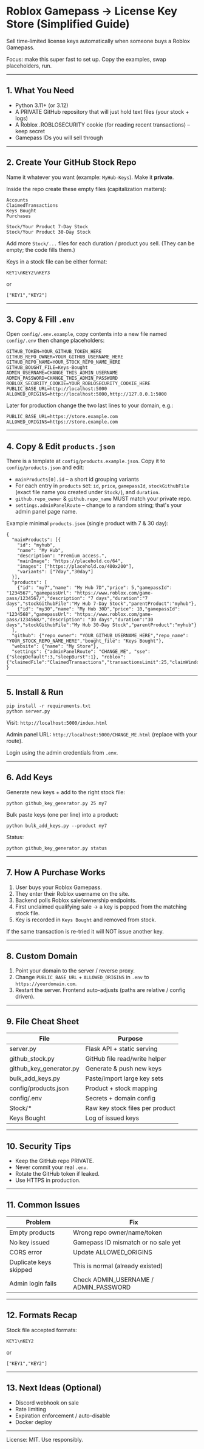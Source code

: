 # Roblox Gamepass → License Key Store (Simplified Guide)

Sell time‑limited license keys automatically when someone buys a Roblox Gamepass.

Focus: make this super fast to set up. Copy the examples, swap placeholders, run.

---
## 1. What You Need
* Python 3.11+ (or 3.12)
* A PRIVATE GitHub repository that will just hold text files (your stock + logs)
* A Roblox .ROBLOSECURITY cookie (for reading recent transactions) – keep secret
* Gamepass IDs you will sell through

---
## 2. Create Your GitHub Stock Repo
Name it whatever you want (example: `MyHub-Keys`). Make it **private**.

Inside the repo create these empty files (capitalization matters):
```
Accounts
ClaimedTransactions
Keys Bought
Purchases

Stock/Your Product 7-Day Stock
Stock/Your Product 30-Day Stock
```
Add more `Stock/...` files for each duration / product you sell. (They can be empty; the code fills them.)

Keys in a stock file can be either format:
```
KEY1\nKEY2\nKEY3
```
or
```
["KEY1","KEY2"]
```

---
## 3. Copy & Fill `.env`
Open `config/.env.example`, copy contents into a new file named `config/.env` then change placeholders:
```
GITHUB_TOKEN=YOUR_GITHUB_TOKEN_HERE
GITHUB_REPO_OWNER=YOUR_GITHUB_USERNAME_HERE
GITHUB_REPO_NAME=YOUR_STOCK_REPO_NAME_HERE
GITHUB_BOUGHT_FILE=Keys-Bought
ADMIN_USERNAME=CHANGE_THIS_ADMIN_USERNAME
ADMIN_PASSWORD=CHANGE_THIS_ADMIN_PASSWORD
ROBLOX_SECURITY_COOKIE=YOUR_ROBLOSECURITY_COOKIE_HERE
PUBLIC_BASE_URL=http://localhost:5000
ALLOWED_ORIGINS=http://localhost:5000,http://127.0.0.1:5000
```
Later for production change the two last lines to your domain, e.g.:
```
PUBLIC_BASE_URL=https://store.example.com
ALLOWED_ORIGINS=https://store.example.com
```

---
## 4. Copy & Edit `products.json`
There is a template at `config/products.example.json`. Copy it to `config/products.json` and edit:
* `mainProducts[0].id` – a short id grouping variants
* For each entry in `products` set: `id`, `price`, `gamepassId`, `stockGithubFile` (exact file name you created under `Stock/`), and `duration`.
* `github.repo_owner` & `github.repo_name` MUST match your private repo.
* `settings.adminPanelRoute` – change to a random string; that's your admin panel page name.

Example minimal `products.json` (single product with 7 & 30 day):
```
{
  "mainProducts": [{
    "id": "myhub",
    "name": "My Hub",
    "description": "Premium access.",
    "mainImage": "https://placehold.co/64",
    "images": ["https://placehold.co/400x200"],
    "variants": ["7day","30day"]
  }],
  "products": [
    {"id": "my7","name": "My Hub 7D","price": 5,"gamepassId": "1234567","gamepassUrl": "https://www.roblox.com/game-pass/1234567/","description": "7 days","duration":"7 days","stockGithubFile":"My Hub 7-Day Stock","parentProduct":"myhub"},
    {"id": "my30","name": "My Hub 30D","price": 10,"gamepassId": "1234568","gamepassUrl": "https://www.roblox.com/game-pass/1234568/","description": "30 days","duration":"30 days","stockGithubFile":"My Hub 30-Day Stock","parentProduct":"myhub"}
  ],
  "github": {"repo_owner": "YOUR_GITHUB_USERNAME_HERE","repo_name": "YOUR_STOCK_REPO_NAME_HERE","bought_file": "Keys Bought"},
  "website": {"name": "My Store"},
  "settings": {"adminPanelRoute": "CHANGE_ME", "sse": {"sleepDefault":3,"sleepBurst":1}, "roblox": {"claimedFile":"ClaimedTransactions","transactionsLimit":25,"claimWindowHours":12,"preferSalesAPI":true}}
}
```

---
## 5. Install & Run
```
pip install -r requirements.txt
python server.py
```
Visit: `http://localhost:5000/index.html`

Admin panel URL: `http://localhost:5000/CHANGE_ME.html` (replace with your route).

Login using the admin credentials from `.env`.

---
## 6. Add Keys
Generate new keys + add to the right stock file:
```
python github_key_generator.py 25 my7
```
Bulk paste keys (one per line) into a product:
```
python bulk_add_keys.py --product my7
```
Status:
```
python github_key_generator.py status
```

---
## 7. How A Purchase Works
1. User buys your Roblox Gamepass.
2. They enter their Roblox username on the site.
3. Backend polls Roblox sale/ownership endpoints.
4. First unclaimed qualifying sale -> a key is popped from the matching stock file.
5. Key is recorded in `Keys Bought` and removed from stock.

If the same transaction is re-tried it will NOT issue another key.

---
## 8. Custom Domain
1. Point your domain to the server / reverse proxy.
2. Change `PUBLIC_BASE_URL` + `ALLOWED_ORIGINS` in `.env` to `https://yourdomain.com`.
3. Restart the server. Frontend auto-adjusts (paths are relative / config driven).

---
## 9. File Cheat Sheet
| File | Purpose |
|------|---------|
| server.py | Flask API + static serving |
| github_stock.py | GitHub file read/write helper |
| github_key_generator.py | Generate & push new keys |
| bulk_add_keys.py | Paste/import large key sets |
| config/products.json | Product + stock mapping |
| config/.env | Secrets + domain config |
| Stock/* | Raw key stock files per product |
| Keys Bought | Log of issued keys |

---
## 10. Security Tips
* Keep the GitHub repo PRIVATE.
* Never commit your real `.env`.
* Rotate the GitHub token if leaked.
* Use HTTPS in production.

---
## 11. Common Issues
| Problem | Fix |
|---------|-----|
| Empty products | Wrong repo owner/name/token |
| No key issued | Gamepass ID mismatch or no sale yet |
| CORS error | Update ALLOWED_ORIGINS |
| Duplicate keys skipped | This is normal (already existed) |
| Admin login fails | Check ADMIN_USERNAME / ADMIN_PASSWORD |

---
## 12. Formats Recap
Stock file accepted formats:
```
KEY1\nKEY2
```
or
```
["KEY1","KEY2"]
```

---
## 13. Next Ideas (Optional)
* Discord webhook on sale
* Rate limiting
* Expiration enforcement / auto-disable
* Docker deploy

---
License: MIT. Use responsibly.
